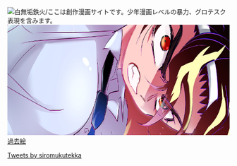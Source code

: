 <html>


<img src="index_title.gif" width="800" height="140" alt="白無垢鉄火/ここは創作漫画サイトです。少年漫画レベルの暴力、グロテスク表現を含みます。" title=""><br />
<img src="top170703.jpg" width="800" height="250" alt="" title="">
<a href="http://f.hatena.ne.jp/siromukutekka/" target="_blank">過去絵</a>



<a class="twitter-timeline" data-width="500" data-height="500" data-theme="light" data-link-color="#999999" href="https://twitter.com/siromukutekka">Tweets by siromukutekka</a> <script async src="//platform.twitter.com/widgets.js" charset="utf-8"></script>

</html>
